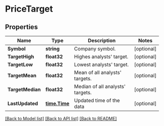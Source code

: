 # PriceTarget

## Properties

Name | Type | Description | Notes
------------ | ------------- | ------------- | -------------
**Symbol** | **string** | Company symbol. | [optional] 
**TargetHigh** | **float32** | Highes analysts&#39; target. | [optional] 
**TargetLow** | **float32** | Lowest analysts&#39; target. | [optional] 
**TargetMean** | **float32** | Mean of all analysts&#39; targets. | [optional] 
**TargetMedian** | **float32** | Median of all analysts&#39; targets. | [optional] 
**LastUpdated** | [**time.Time**](time.Time.md) | Updated time of the data | [optional] 

[[Back to Model list]](../README.md#documentation-for-models) [[Back to API list]](../README.md#documentation-for-api-endpoints) [[Back to README]](../README.md)


